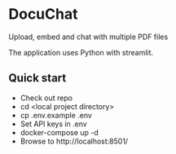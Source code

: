 # DocuChat
Upload, embed and chat with multiple PDF files

The application uses Python with streamlit.

## Quick start

- Check out repo
- cd &lt;local project directory&gt;
- cp .env.example .env
- Set API keys in .env
- docker-compose up -d
- Browse to http://localhost:8501/